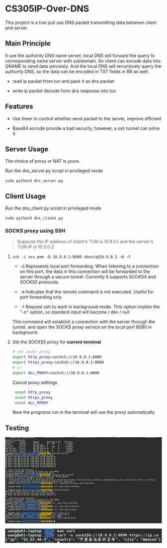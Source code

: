 # CS305IP-Over-DNS

This project is a trail just use DNS packet transmitting data between client and server.

## Main Principle

It use the authority DNS name server, local DNS will forward the query to corrosponding name server with subdomain. So client can encode data into QNAME to send data percisely. And the local DNS will recurisively query the authority DNS, so the data can be encoded in TXT fields in RR as well.  

- read ip packet from tun and pack it as dns packet  
  
- write ip packet decode form dns response into tun

## Features

- Use timer to control whether send packet to the server, improve efficient

- Base64 encode provide a bad security, however, a ssh tunnel can solve it.

## Server Usage

The choice of proxy or NAT is yours.

Run the dns_server.py script in privileged mode

`sudo python3 dns_server.py`
  
## Client Usage

Run the dns_client.py script in privileged mode

`sudo python3 dns_client.py`

### SOCKS proxy using SSH

> Suppose the IP address of client's TUN is 10.9.0.1 and the server's TUN IP is 10.9.0.2

1. `ssh -i xxx.pem -D 10.9.0.1:8080 ubuntu@10.9.0.2 -N -f`

   - `-D` Represents local port forwarding. When listening to a connection on this port, the data in this connection will be forwarded to the server through a secure tunnel. Currently it supports SOCKS4 and SOCKS5 protocols.

   - `-N` Indicates that the remote command is not executed. Useful for port forwarding only

   - `-f` Request ssh to work in background mode. This option implies the "-n" option, so standard input will become / dev / null

    This command will establish a connection with the server through the tunnel, and open the SOCKS proxy service on the local port 8080 in background.

2. Set the SOCKS5 proxy for **current terminal**

   ``` bash
   # set socks proxy
   export http_proxy=socks5://10.9.0.1:8080
   export https_proxy=socks5://10.9.0.1:8080
   # or
   export ALL_PROXY=socks5://10.9.0.1:8080
   ```

    Cancel proxy settings

   ```bash
    unset http_proxy
    unset https_proxy
    unset ALL_RPOXY
   ```

   Now the programs run in the terminal will use the proxy automatically

## Testing

![test1](README.assets/1b3e2e971b955cbb77471df4527b36bb.png)

![test2](README.assets/479ff4b200009bfa252c36971f0aa17b.png)
